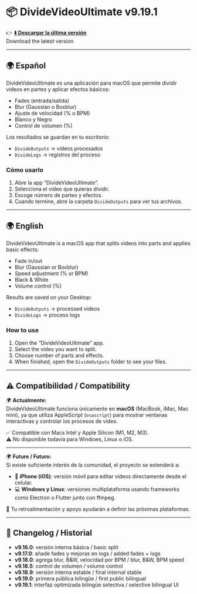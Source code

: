 # 📦 DivideVideoUltimate v9.19.1

👉 **[⬇️ Descargar la última versión](https://github.com/LaOtraSalsa/DivideVideoUltimate/releases/latest)**  
Download the latest version  

---

## 🌍 Español  
DivideVideoUltimate es una aplicación para macOS que permite dividir videos en partes y aplicar efectos básicos:

- Fades (entrada/salida)  
- Blur (Gaussian o Boxblur)  
- Ajuste de velocidad (% o BPM)  
- Blanco y Negro  
- Control de volumen (%)  

Los resultados se guardan en tu escritorio:  
- `DivideOutputs` → videos procesados  
- `DivideLogs` → registros del proceso  

### Cómo usarlo  
1. Abre la app “DivideVideoUltimate”.  
2. Selecciona el video que quieras dividir.  
3. Escoge número de partes y efectos.  
4. Cuando termine, abre la carpeta `DivideOutputs` para ver tus archivos.  

---

## 🌍 English  
DivideVideoUltimate is a macOS app that splits videos into parts and applies basic effects:

- Fade in/out  
- Blur (Gaussian or Boxblur)  
- Speed adjustment (% or BPM)  
- Black & White  
- Volume control (%)  

Results are saved on your Desktop:  
- `DivideOutputs` → processed videos  
- `DivideLogs` → process logs  

### How to use  
1. Open the “DivideVideoUltimate” app.  
2. Select the video you want to split.  
3. Choose number of parts and effects.  
4. When finished, open the `DivideOutputs` folder to see your files.  

---
## ⚠️ Compatibilidad / Compatibility

🌍 **Actualmente:**  
DivideVideoUltimate funciona únicamente en **macOS** (MacBook, iMac, Mac mini), ya que utiliza AppleScript (`osascript`) para mostrar ventanas interactivas y controlar los procesos de video.  

✅ Compatible con Macs Intel y Apple Silicon (M1, M2, M3).  
⚠️ No disponible todavía para Windows, Linux o iOS.  

---

🌍 **Future / Futuro:**  
Si existe suficiente interés de la comunidad, el proyecto se extenderá a:  
- 📱 **iPhone (iOS)**: versión móvil para editar videos directamente desde el celular.  
- 💻 **Windows y Linux**: versiones multiplataforma usando frameworks como Electron o Flutter junto con ffmpeg.  

🙌 Tu retroalimentación y apoyo ayudarán a definir las próximas plataformas.


---


## 📜 Changelog / Historial  
- **v9.16.0**: versión interna básica / basic split  
- **v9.17.0**: añade fades y mejoras en logs / added fades + logs  
- **v9.18.0**: agrega blur, B&W, velocidad por BPM / blur, B&W, BPM speed  
- **v9.18.5**: control de volumen / volume control  
- **v9.18.9**: versión interna estable / final internal stable  
- **v9.19.0**: primera pública bilingüe / first public bilingual  
- **v9.19.1**: interfaz optimizada bilingüe selectiva / selective bilingual UI  
